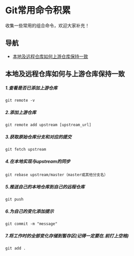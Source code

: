 # Git常用命令积累

收集一些常用的组合命令，欢迎大家补充！

## 导航

- [本地及远程仓库如何上游仓库保持一致](#本地及远程仓库如何与上游仓库保持一致)

## 本地及远程仓库如何与上游仓库保持一致

##### 1.查看是否已添加上游仓库

~~~
git remote -v
~~~

##### 2.添加上游仓库

~~~
git remote add upstream [upstream_url]
~~~

##### 3.获取原始仓库分支和对应的提交

~~~
git fetch upstream
~~~

##### 4.在本地实现与upstream的同步

~~~
git rebase upstream/master（master或其他分支名）
~~~

##### 5.推送自己的本地仓库到自己的远程仓库

~~~
git push
~~~

##### 6.为自己的变化添加提示

~~~
git commit -m "message"
~~~

##### 7.将工作时的全部变化存储到暂存区(记得一定要在.前打上空格)

~~~
git add .
~~~

